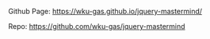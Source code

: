 Github Page: https://wku-gas.github.io/jquery-mastermind/

Repo: https://github.com/wku-gas/jquery-mastermind
